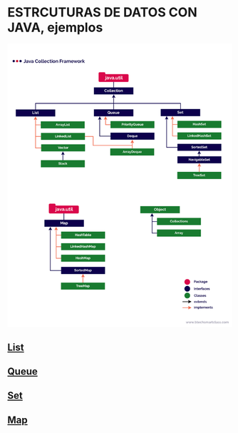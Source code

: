 # ESTRCUTURAS DE DATOS CON JAVA, ejemplos

![Java Collection Framework](diagram.png)

## [List](https://github.com/pilarHdez/estructuras-de-datos-ejemplos/tree/master/list/)

## [Queue](https://github.com/pilarHdez/estructuras-de-datos-ejemplos/tree/master/queue/)

## [Set](https://github.com/pilarHdez/estructuras-de-datos-ejemplos/tree/master/set/)

## [Map](https://github.com/pilarHdez/estructuras-de-datos-ejemplos/tree/master/map/)
